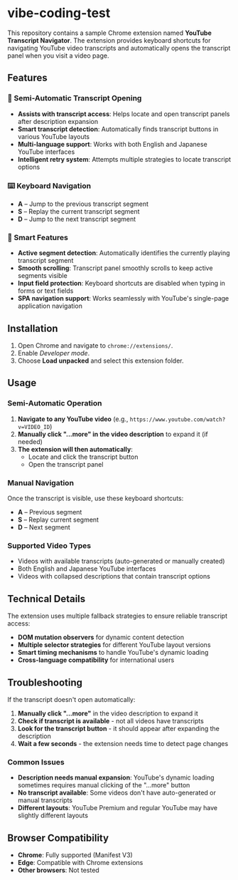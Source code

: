 # vibe-coding-test

This repository contains a sample Chrome extension named **YouTube Transcript Navigator**. The extension provides keyboard shortcuts for navigating YouTube video transcripts and automatically opens the transcript panel when you visit a video page.

## Features

### 🔧 Semi-Automatic Transcript Opening

- **Assists with transcript access**: Helps locate and open transcript panels after description expansion
- **Smart transcript detection**: Automatically finds transcript buttons in various YouTube layouts
- **Multi-language support**: Works with both English and Japanese YouTube interfaces
- **Intelligent retry system**: Attempts multiple strategies to locate transcript options

### ⌨️ Keyboard Navigation

- **A** – Jump to the previous transcript segment
- **S** – Replay the current transcript segment
- **D** – Jump to the next transcript segment

### 🔧 Smart Features

- **Active segment detection**: Automatically identifies the currently playing transcript segment
- **Smooth scrolling**: Transcript panel smoothly scrolls to keep active segments visible
- **Input field protection**: Keyboard shortcuts are disabled when typing in forms or text fields
- **SPA navigation support**: Works seamlessly with YouTube's single-page application navigation

## Installation

1. Open Chrome and navigate to `chrome://extensions/`.
2. Enable _Developer mode_.
3. Choose **Load unpacked** and select this extension folder.

## Usage

### Semi-Automatic Operation

1. **Navigate to any YouTube video** (e.g., `https://www.youtube.com/watch?v=VIDEO_ID`)
2. **Manually click "...more" in the video description** to expand it (if needed)
3. **The extension will then automatically**:
   - Locate and click the transcript button
   - Open the transcript panel

### Manual Navigation

Once the transcript is visible, use these keyboard shortcuts:

- **A** – Previous segment
- **S** – Replay current segment
- **D** – Next segment

### Supported Video Types

- Videos with available transcripts (auto-generated or manually created)
- Both English and Japanese YouTube interfaces
- Videos with collapsed descriptions that contain transcript options

## Technical Details

The extension uses multiple fallback strategies to ensure reliable transcript access:

- **DOM mutation observers** for dynamic content detection
- **Multiple selector strategies** for different YouTube layout versions
- **Smart timing mechanisms** to handle YouTube's dynamic loading
- **Cross-language compatibility** for international users

## Troubleshooting

If the transcript doesn't open automatically:

1. **Manually click "...more"** in the video description to expand it
2. **Check if transcript is available** - not all videos have transcripts
3. **Look for the transcript button** - it should appear after expanding the description
4. **Wait a few seconds** - the extension needs time to detect page changes

### Common Issues

- **Description needs manual expansion**: YouTube's dynamic loading sometimes requires manual clicking of the "...more" button
- **No transcript available**: Some videos don't have auto-generated or manual transcripts
- **Different layouts**: YouTube Premium and regular YouTube may have slightly different layouts

## Browser Compatibility

- **Chrome**: Fully supported (Manifest V3)
- **Edge**: Compatible with Chrome extensions
- **Other browsers**: Not tested
